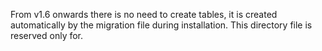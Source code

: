 From v1.6 onwards there is no need to create tables, it is created automatically by the migration file during installation. This directory file is reserved only for.
